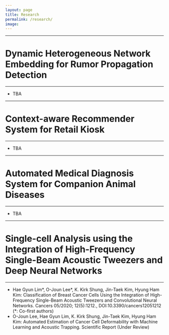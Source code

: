 ```yaml
---
layout: page
title: Research
permalink: /research/
image: 
---
```


***
# Dynamic Heterogeneous Network Embedding for Rumor Propagation Detection

***

* TBA

***
# Context-aware Recommender System for Retail Kiosk

***

* TBA

***
# Automated Medical Diagnosis System for Companion Animal Diseases 

***

* TBA

***
# Single-cell Analysis using the Integration of High-Frequency Single-Beam Acoustic Tweezers and Deep Neural Networks

***

* Hae Gyun Lim*, O-Joun Lee*, K. Kirk Shung, Jin-Taek Kim, Hyung Ham Kim: Classification of Breast Cancer Cells Using the Integration of High-Frequency Single-Beam Acoustic Tweezers and Convolutional Neural Networks. Cancers 05/2020; 12(5):1212., DOI:10.3390/cancers12051212 (*: Co-first authors)
* O-Joun Lee, Hae Gyun Lim, K. Kirk Shung, Jin-Taek Kim, Hyung Ham Kim: Automated Estimation of Cancer Cell Deformability with Machine Learning and Acoustic Trapping. Scientific Report (Under Review)






